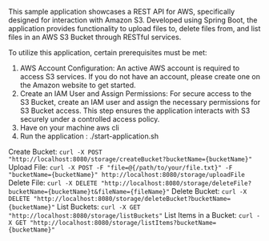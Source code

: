 This sample application showcases a REST API for AWS, specifically designed for interaction with Amazon S3. Developed using Spring Boot, the application provides functionality to upload files to, delete files from, and list files in an AWS S3 Bucket through RESTful services.

To utilize this application, certain prerequisites must be met:

1. AWS Account Configuration: An active AWS account is required to access S3 services. If you do not have an account, please create one on the Amazon website to get started.
2. Create an IAM User and Assign Permissions: For secure access to the S3 Bucket, create an IAM user and assign the necessary permissions for S3 Bucket access. This step ensures the application interacts with S3 securely under a controlled access policy.
3. Have on your machine aws cli
4. Run the application : ./start-application.sh

Create Bucket:          `curl -X POST "http://localhost:8080/storage/createBucket?bucketName={bucketName}"`
Upload File:            `curl -X POST -F "file=@{/path/to/your/file.txt}" -F "bucketName={bucketName}" http://localhost:8080/storage/uploadFile`
Delete File:            `curl -X DELETE "http://localhost:8080/storage/deleteFile?bucketName={bucketName}t&fileName={fileName}"`
Delete Bucket:          `curl -X DELETE "http://localhost:8080/storage/deleteBucket?bucketName={bucketName}"`
List Buckets:           `curl -X GET "http://localhost:8080/storage/listBuckets"`
List Items in a Bucket: `curl -X GET "http://localhost:8080/storage/listItems?bucketName={bucketName}"`






